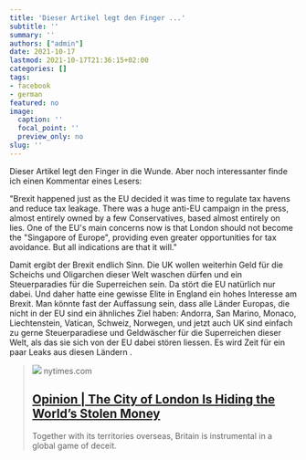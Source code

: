 ```yaml
---
title: 'Dieser Artikel legt den Finger ...'
subtitle: ''
summary: ''
authors: ["admin"]
date: 2021-10-17
lastmod: 2021-10-17T21:36:15+02:00
categories: []
tags:
- facebook
- german
featured: no
image:
  caption: ''
  focal_point: ''
  preview_only: no
slug: ''
---
```

Dieser Artikel legt den Finger in die Wunde. Aber noch interessanter finde ich einen Kommentar eines Lesers:

"Brexit happened just as the EU decided it was time to regulate tax havens and reduce tax leakage. 
There was a huge anti-EU campaign in the press, almost entirely owned by a few Conservatives, based almost entirely on lies. 
One of the EU's main concerns now is that London should not become the "Singapore of Europe", providing even greater opportunities for tax avoidance. But all indications are that it will."

Damit ergibt der Brexit endlich Sinn. Die UK wollen weiterhin Geld für die Scheichs und Oligarchen dieser Welt waschen dürfen und ein Steuerparadies für die Superreichen sein. Da stört die EU natürlich nur dabei. Und daher hatte eine gewisse Elite in England ein hohes Interesse am Brexit. Man könnte fast der Auffassung sein, dass alle Länder Europas, die nicht in der EU sind ein ähnliches Ziel haben: Andorra, San Marino, Monaco, Liechtenstein, Vatican, Schweiz, Norwegen, und jetzt auch UK sind einfach zu gerne Steuerparadiese und Geldwäscher für die Superreichen dieser Welt, als das sie sich von der EU dabei stören liessen. Es wird Zeit für ein paar Leaks aus diesen Ländern .
> [![](https://static01.nyt.com/images/2021/10/11/opinion/11shaxson1/11shaxson1-facebookJumbo.jpg)](https://www.nytimes.com/2021/10/11/opinion/pandora-papers-britain-london.html)
> nytimes.com
> ## [Opinion | The City of London Is Hiding the World’s Stolen Money](https://www.nytimes.com/2021/10/11/opinion/pandora-papers-britain-london.html)
>
>Together with its territories overseas, Britain is instrumental in a global game of deceit.



